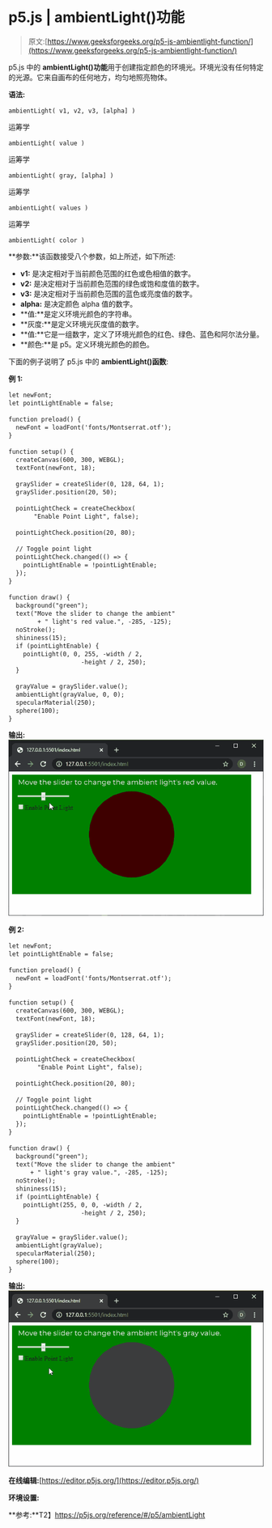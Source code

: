 # p5.js | ambientLight()功能

> 原文:[https://www.geeksforgeeks.org/p5-js-ambientlight-function/](https://www.geeksforgeeks.org/p5-js-ambientlight-function/)

p5.js 中的 **ambientLight()功能**用于创建指定颜色的环境光。环境光没有任何特定的光源。它来自画布的任何地方，均匀地照亮物体。

**语法:**

```
ambientLight( v1, v2, v3, [alpha] )
```

运筹学

```
ambientLight( value )
```

运筹学

```
ambientLight( gray, [alpha] )
```

运筹学

```
ambientLight( values )
```

运筹学

```
ambientLight( color )
```

**参数:**该函数接受八个参数，如上所述，如下所述:

*   **v1:** 是决定相对于当前颜色范围的红色或色相值的数字。
*   **v2:** 是决定相对于当前颜色范围的绿色或饱和度值的数字。
*   **v3:** 是决定相对于当前颜色范围的蓝色或亮度值的数字。
*   **alpha:** 是决定颜色 alpha 值的数字。
*   **值:**是定义环境光颜色的字符串。
*   **灰度:**是定义环境光灰度值的数字。
*   **值:**它是一组数字，定义了环境光颜色的红色、绿色、蓝色和阿尔法分量。
*   **颜色:**是 p5。定义环境光颜色的颜色。

下面的例子说明了 p5.js 中的 **ambientLight()函数**:

**例 1:**

```
let newFont;
let pointLightEnable = false;

function preload() {
  newFont = loadFont('fonts/Montserrat.otf');
}

function setup() {
  createCanvas(600, 300, WEBGL);
  textFont(newFont, 18);

  graySlider = createSlider(0, 128, 64, 1);
  graySlider.position(20, 50);

  pointLightCheck = createCheckbox(
       "Enable Point Light", false);

  pointLightCheck.position(20, 80);

  // Toggle point light
  pointLightCheck.changed(() => {
    pointLightEnable = !pointLightEnable;
  });
}

function draw() {
  background("green");
  text("Move the slider to change the ambient"
        + " light's red value.", -285, -125);
  noStroke();
  shininess(15);
  if (pointLightEnable) {
    pointLight(0, 0, 255, -width / 2,
                    -height / 2, 250);
  }

  grayValue = graySlider.value();
  ambientLight(grayValue, 0, 0);
  specularMaterial(250);
  sphere(100);
}
```

**输出:**
![red-value](img/485b4ce753cdcb2d103d8ad96552c907.png)

**例 2:**

```
let newFont;
let pointLightEnable = false;

function preload() {
  newFont = loadFont('fonts/Montserrat.otf');
}

function setup() {
  createCanvas(600, 300, WEBGL);
  textFont(newFont, 18);

  graySlider = createSlider(0, 128, 64, 1);
  graySlider.position(20, 50);

  pointLightCheck = createCheckbox(
        "Enable Point Light", false);

  pointLightCheck.position(20, 80);

  // Toggle point light
  pointLightCheck.changed(() => {
    pointLightEnable = !pointLightEnable;
  });
}

function draw() {
  background("green");
  text("Move the slider to change the ambient"
      + " light's gray value.", -285, -125);
  noStroke();
  shininess(15);
  if (pointLightEnable) {
    pointLight(255, 0, 0, -width / 2,
                    -height / 2, 250);
  }

  grayValue = graySlider.value();
  ambientLight(grayValue);
  specularMaterial(250);
  sphere(100);
}
```

**输出:**
![gray-value](img/538baaa0f4b850df21c03700d19cbaa4.png)

**在线编辑:**[https://editor.p5js.org/](https://editor.p5js.org/)

**环境设置:**

**参考:**T2】https://p5js.org/reference/#/p5/ambientLight